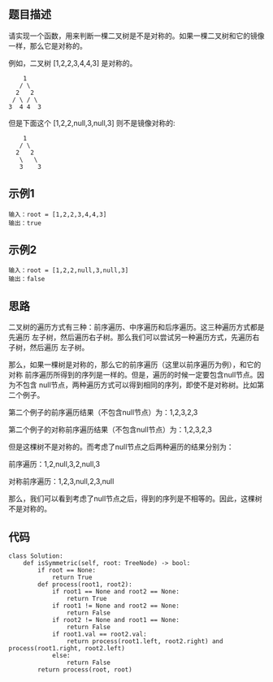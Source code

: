 ## 题目描述
请实现一个函数，用来判断一棵二叉树是不是对称的。如果一棵二叉树和它的镜像一样，那么它是对称的。

例如，二叉树 [1,2,2,3,4,4,3] 是对称的。
```
    1
   / \
  2   2
 / \ / \
3  4 4  3
```

但是下面这个 [1,2,2,null,3,null,3] 则不是镜像对称的:
```
    1
   / \
  2   2
   \   \
   3    3
```
## 示例1
```
输入：root = [1,2,2,3,4,4,3]
输出：true
```
## 示例2
```
输入：root = [1,2,2,null,3,null,3]
输出：false
```
## 思路
二叉树的遍历方式有三种：前序遍历、中序遍历和后序遍历。这三种遍历方式都是先遍历
左子树，然后遍历右子树。那么我们可以尝试另一种遍历方式，先遍历右子树，然后遍历
左子树。

那么，如果一棵树是对称的，那么它的前序遍历（这里以前序遍历为例），和它的对称
前序遍历所得到的序列是一样的。但是，遍历的时候一定要包含null节点。因为不包含
null节点，两种遍历方式可以得到相同的序列，即使不是对称树。比如第二个例子。

第二个例子的前序遍历结果（不包含null节点）为：1,2,3,2,3

第二个例子的对称前序遍历结果（不包含null节点）为：1,2,3,2,3

但是这棵树不是对称的。而考虑了null节点之后两种遍历的结果分别为：

前序遍历：1,2,null,3,2,null,3

对称前序遍历：1,2,3,null,2,3,null

那么，我们可以看到考虑了null节点之后，得到的序列是不相等的。因此，这棵树不是对称的。

## 代码
```
class Solution:
    def isSymmetric(self, root: TreeNode) -> bool:
        if root == None:
            return True
        def process(root1, root2):
            if root1 == None and root2 == None:
                return True
            if root1 != None and root2 == None:
                return False
            if root2 != None and root1 == None:
                return False
            if root1.val == root2.val:
                return process(root1.left, root2.right) and process(root1.right, root2.left)
            else:
                return False
        return process(root, root)
```